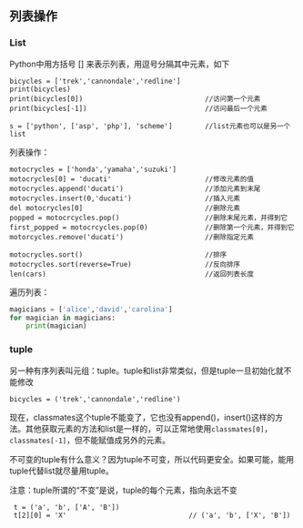 ## 列表操作

### List

Python中用方括号 [] 来表示列表，用逗号分隔其中元素，如下

```
bicycles = ['trek','cannondale','redline']
print(bicycles)
print(bicycles[0])								//访问第一个元素
print(bicycles[-1])								//访问最后一个元素

s = ['python', ['asp', 'php'], 'scheme']		//list元素也可以是另一个list
```

列表操作：

```
motocrycles = ['honda','yamaha','suzuki']
motocrycles[0] = 'ducati'						//修改元素的值
motocrycles.append('ducati')					//添加元素到末尾
motocrycles.insert(0,'ducati')					//插入元素
del motocrycles[0]								//删除元素
popped = motocrcycles.pop()						//删除末尾元素，并得到它
first_popped = motocrcycles.pop(0)				//删除第一个元素，并得到它
motorcycles.remove('ducati')					//删除指定元素

motocrycles.sort()								//排序
motocrycles.sort(reverse=True)					//反向排序
len(cars)										//返回列表长度
```

遍历列表：

```python
magicians = ['alice','david','carolina']
for magician in magicians:
    print(magician)
```

### tuple

另一种有序列表叫元组：tuple。tuple和list非常类似，但是tuple一旦初始化就不能修改

```
bicycles = ('trek','cannondale','redline')
```

现在，classmates这个tuple不能变了，它也没有append()，insert()这样的方法。其他获取元素的方法和list是一样的，可以正常地使用`classmates[0]`，`classmates[-1]`，但不能赋值成另外的元素。

不可变的tuple有什么意义？因为tuple不可变，所以代码更安全。如果可能，能用tuple代替list就尽量用tuple。

注意：tuple所谓的“不变”是说，tuple的每个元素，指向永远不变

```
 t = ('a', 'b', ['A', 'B'])
 t[2][0] = 'X'								// ('a', 'b', ['X', 'B'])
```

